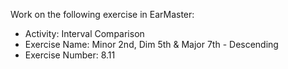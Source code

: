 Work on the following exercise in EarMaster:
- Activity: Interval Comparison
- Exercise Name: Minor 2nd, Dim 5th & Major 7th - Descending
- Exercise Number: 8.11
